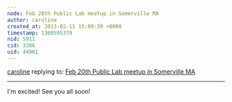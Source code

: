 ```yaml
---
node: Feb 20th Public Lab meetup in Somerville MA
author: caroline
created_at: 2013-02-11 15:09:39 +0000
timestamp: 1360595379
nid: 5911
cid: 3386
uid: 44961
---
```




[caroline](../profile/caroline) replying to: [Feb 20th Public Lab meetup in Somerville MA](../notes/warren/2-7-2013/feb-20th-public-lab-meetup-somerville-ma)

----
I'm excited! See you all soon!
